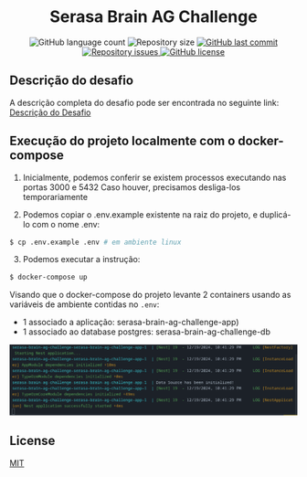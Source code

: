 <h1 align="center"> Serasa Brain AG Challenge </h1>

<p align="center">
  <img alt="GitHub language count" src="https://img.shields.io/github/languages/count/LucasPereiraMiranda/serasa-brain-ag-challenge">

  <img alt="Repository size" src="https://img.shields.io/github/repo-size/LucasPereiraMiranda/serasa-brain-ag-challenge">
  
  <a href="https://github.com/LucasPereiraMiranda/serasa-brain-ag-challenge/commits/main">
    <img alt="GitHub last commit" src="https://img.shields.io/github/last-commit/LucasPereiraMiranda/serasa-brain-ag-challenge">
  </a>

  <a href="https://github.com/LucasPereiraMiranda/serasa-brain-ag-challenge/issues">
    <img alt="Repository issues" src="https://img.shields.io/github/issues/LucasPereiraMiranda/serasa-brain-ag-challenge">
  </a>

  <a href="https://github.com/LucasPereiraMiranda/serasa-brain-ag-challenge/issues">
    <img alt="GitHub license" src="https://img.shields.io/github/license/LucasPereiraMiranda/serasa-brain-ag-challenge">
  </a>
</p>

## Descrição do desafio

A descrição completa do desafio pode ser encontrada no seguinte link: [Descrição do Desafio](https://github.com/brain-ag/trabalhe-conosco/blob/main/README.md)

## Execução do projeto localmente com o docker-compose


1) Inicialmente, podemos conferir se existem processos executando nas portas 3000 e 5432
Caso houver, precisamos desliga-los temporariamente

2) Podemos copiar o .env.example existente na raiz do projeto, e duplicá-lo com o nome .env:

```bash
$ cp .env.example .env # em ambiente linux
```

3) Podemos executar a instrução:
```bash
$ docker-compose up
```

Visando que o docker-compose do projeto levante 2 containers usando as variáveis de ambiente contidas no `.env`:

- 1 associado a aplicação: serasa-brain-ag-challenge-app)
- 1 associado ao database postgres: serasa-brain-ag-challenge-db


<img src="./.github/image/execution-preview.png" style="margin-left: 0px"
     alt="Preview de execução com o docker-compose" width="700">



## License

[MIT](https://choosealicense.com/licenses/mit/)
